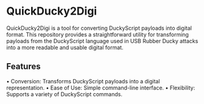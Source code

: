 # QuickDucky2Digi
QuickDucky2Digi is a tool for converting DuckyScript payloads into digital format. This repository provides a straightforward utility for transforming payloads from the DuckyScript language used in USB Rubber Ducky attacks into a more readable and usable digital format.

## Features
• Conversion: Transforms DuckyScript payloads into a digital representation.
• Ease of Use: Simple command-line interface.
• Flexibility: Supports a variety of DuckyScript commands.
